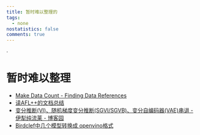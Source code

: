 ```yaml
---
title: 暂时难以整理的
tags:
  - none
nostatistics: false
comments: true
---
```

·
# 暂时难以整理
- [Make Data Count - Finding Data References](https://www.kaggle.com/competitions/make-data-count-finding-data-references/overview)
- [读AFL++的文档总结](https://zhuanlan.zhihu.com/p/15748531833)
- [变分推断(VI)、随机梯度变分推断(SGVI/SGVB)、变分自编码器(VAE)串讲 - 伊犁纯流莱 - 博客园](https://www.cnblogs.com/tshaaa/p/18651129)
- [Birdclef中几个模型转换成 openvino格式](https://zhuanlan.zhihu.com/p/1911157667168223494)










